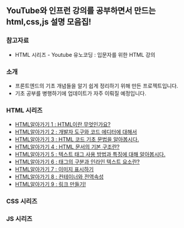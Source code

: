 ## YouTube와 인프런 강의를 공부하면서 만드는 html,css,js 설명 모음집!

### 참고자료

* HTML 시리즈 - Youtube 유노코딩 : 입문자를 위한 HTML 강의

### 소개

* 프론트엔드의 기초 개념들을 알기 쉽게 정리하기 위해 만든 프로젝트입니다.
* 기초 공부를 병행하기에 업데이트가 자주 이뤄질 예정입니다.

### HTML 시리즈
* [HTML알아가기 1 : HTML이란 무엇인가요?](https://github.com/sangjun1126/HCJ_Basic/blob/main/Basic1.md)
* [HTML알아가기 2 : 개발자 도구와 코드 에디터에 대해서](https://github.com/sangjun1126/HCJ_Basic/blob/main/Basic2.md)
* [HTML알아가기 3 : HTML 코드 기초 문법을 알아봅시다.](https://github.com/sangjun1126/HCJ_Basic/blob/main/Basic3.md)
* [HTML알아가기 4 : HTML 문서의 기본 구조란?](https://github.com/sangjun1126/HCJ_Basic/blob/main/Basic4.md)
* [HTML알아가기 5 : 텍스트 태그 사용 방법과 특징에 대해 알아봅시다.](https://github.com/sangjun1126/HCJ_Basic/blob/main/Basic5.md)
* [HTML알아가기 6 : 태그의 구분과 인라인 텍스트 요소란?](https://github.com/sangjun1126/HCJ_Basic/blob/main/Basic6.md)
* [HTML알아가기 7 : 이미지 표시하기](https://github.com/sangjun1126/HCJ_Basic/blob/main/Basic7.md)
* [HTML알아가기 8 : 컨테이너와 전역속성](https://github.com/sangjun1126/HCJ_Basic/blob/main/Basic8.md)
* [HTML알아가기 9 : 링크 만들기!](https://github.com/sangjun1126/HCJ_Basic/blob/main/Basic9.md)

### CSS 시리즈

### JS 시리즈